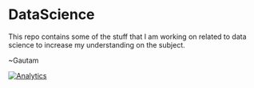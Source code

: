# DataScience

This repo contains some of the stuff that I am working on related to data science to increase my understanding on the subject. 

~Gautam


[![Analytics](https://ga-beacon.appspot.com/UA-78243969-2/DataScience/readme?pixel)](https://github.com/igrigorik/ga-beacon)
